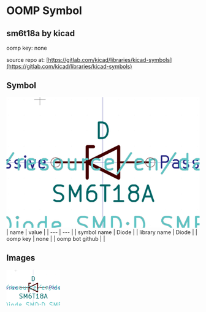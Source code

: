 # OOMP Symbol  
## sm6t18a  by kicad  
  
oomp key: none  
  
source repo at: [https://gitlab.com/kicad/libraries/kicad-symbols](https://gitlab.com/kicad/libraries/kicad-symbols)  
## Symbol  
  
[![working.png](working_600.png)](working.png)  
| name | value | 
| --- | --- | 
| symbol name | Diode | 
| library name | Diode | 
| oomp key | none | 
| oomp bot github |  | 
## Images  
  
[![working.png](working_140.png)](working.png)  
